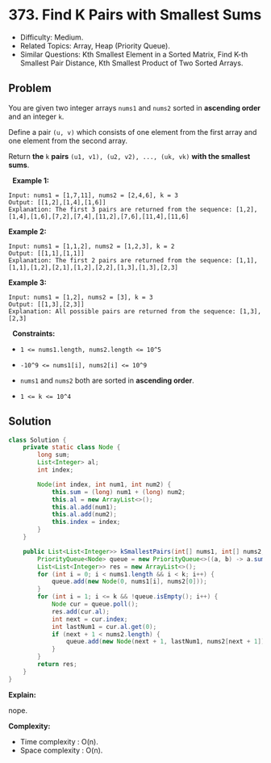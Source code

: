 # 373. Find K Pairs with Smallest Sums

- Difficulty: Medium.
- Related Topics: Array, Heap (Priority Queue).
- Similar Questions: Kth Smallest Element in a Sorted Matrix, Find K-th Smallest Pair Distance, Kth Smallest Product of Two Sorted Arrays.

## Problem

You are given two integer arrays ```nums1``` and ```nums2``` sorted in **ascending order** and an integer ```k```.

Define a pair ```(u, v)``` which consists of one element from the first array and one element from the second array.

Return **the** ```k``` **pairs** ```(u1, v1), (u2, v2), ..., (uk, vk)``` **with the smallest sums**.

 
**Example 1:**

```
Input: nums1 = [1,7,11], nums2 = [2,4,6], k = 3
Output: [[1,2],[1,4],[1,6]]
Explanation: The first 3 pairs are returned from the sequence: [1,2],[1,4],[1,6],[7,2],[7,4],[11,2],[7,6],[11,4],[11,6]
```

**Example 2:**

```
Input: nums1 = [1,1,2], nums2 = [1,2,3], k = 2
Output: [[1,1],[1,1]]
Explanation: The first 2 pairs are returned from the sequence: [1,1],[1,1],[1,2],[2,1],[1,2],[2,2],[1,3],[1,3],[2,3]
```

**Example 3:**

```
Input: nums1 = [1,2], nums2 = [3], k = 3
Output: [[1,3],[2,3]]
Explanation: All possible pairs are returned from the sequence: [1,3],[2,3]
```

 
**Constraints:**


	
- ```1 <= nums1.length, nums2.length <= 10^5```
	
- ```-10^9 <= nums1[i], nums2[i] <= 10^9```
	
- ```nums1``` and ```nums2``` both are sorted in **ascending order**.
	
- ```1 <= k <= 10^4```



## Solution

```java
class Solution {
    private static class Node {
        long sum;
        List<Integer> al;
        int index;

        Node(int index, int num1, int num2) {
            this.sum = (long) num1 + (long) num2;
            this.al = new ArrayList<>();
            this.al.add(num1);
            this.al.add(num2);
            this.index = index;
        }
    }

    public List<List<Integer>> kSmallestPairs(int[] nums1, int[] nums2, int k) {
        PriorityQueue<Node> queue = new PriorityQueue<>((a, b) -> a.sum < b.sum ? -1 : 1);
        List<List<Integer>> res = new ArrayList<>();
        for (int i = 0; i < nums1.length && i < k; i++) {
            queue.add(new Node(0, nums1[i], nums2[0]));
        }
        for (int i = 1; i <= k && !queue.isEmpty(); i++) {
            Node cur = queue.poll();
            res.add(cur.al);
            int next = cur.index;
            int lastNum1 = cur.al.get(0);
            if (next + 1 < nums2.length) {
                queue.add(new Node(next + 1, lastNum1, nums2[next + 1]));
            }
        }
        return res;
    }
}
```

**Explain:**

nope.

**Complexity:**

* Time complexity : O(n).
* Space complexity : O(n).
